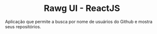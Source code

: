 
<h1 align="center">Rawg UI - ReactJS</h1>

Aplicação que permite a busca por nome de usuários do Github e mostra seus repositórios.



